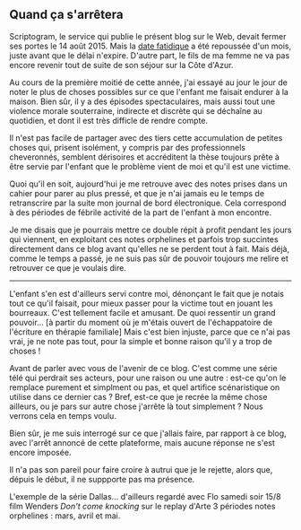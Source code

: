 ## Quand ça s'arrêtera

Scriptogram, le service qui publie le présent blog sur le Web, devait fermer ses portes le 14 août 2015. Mais la [date fatidique][1] a été repoussée d'un mois, juste avant que le délai n'expire. D'autre part, le fils de ma femme ne va pas encore revenir tout de suite de son séjour sur la Côte d'Azur. 

[1]: http://scriptogr.am/blog/post/important-information

Au cours de la première moitié de cette année, j'ai essayé au jour le jour de noter le plus de choses possibles sur ce que l'enfant me faisait endurer à la maison. Bien sûr, il y a des épisodes spectaculaires, mais aussi tout une violence morale souterraine, indirecte et discrète qui se déchaîne au quotidien, et dont il est très difficle de rendre compte.

Il n'est pas facile de partager avec des tiers cette accumulation de petites choses qui, prisent isolément, y compris par des professionnels cheveronnés, semblent dérisoires et accréditent la thèse toujours prête à être servie par l'enfant que le problème vient de moi et qu'il est une victime. 

Quoi qu'il en soit, aujourd'hui je me retrouve avec des notes prises dans un cahier pour parer au plus pressé, et que je n'ai jamais eu le temps de retranscrire par la suite mon journal de bord électronique. Cela correspond à des périodes de fébrile activité de la part de l'enfant à mon encontre.

Je me disais que je pourrais mettre ce double répit à profit pendant les jours qui viennent, en exploitant ces notes orphelines et parfois trop succintes directement dans ce blog avant qu'elles ne se perdent tout à fait. Mais déjà, comme le temps a passé, je ne suis pas sûr de pouvoir toujours me relire et retrouver ce que je voulais dire.

***

L'enfant s'en est d'ailleurs servi contre moi, dénonçant le fait que je notais tout ce qu'il faisait, pour mieux passer pour la victime tout en jouant les bourreaux. C'est tellement facile et amusant. De quoi ressentir un grand pouvoir... [à partir du moment où je m'étais ouvert de l'échappatoire de l'écriture en thérapie familiale] Mais c'est bien injuste, parce que ce n'ai pas vrai, je ne note pas tout, pour la simple et bonne raison qu'il y a trop de choses ! 

Avant de parler avec vous de l'avenir de ce blog. C'est comme une série télé qui perdrait ses acteurs, pour une raison ou une autre : est-ce qu'on le remplace purement et simplment ou pas, et quel artifice scénaristique on utilise dans ce dernier cas ? Bref, est-ce que je recrée la même chose ailleurs, ou je pars sur autre chose j'arrête là tout simplement ? Nous verrons cela en temps voulu.

Bien sûr, je me suis interrogé sur ce que j'allais faire, par rapport à ce blog, avec l'arrêt annoncé de cette plateforme, mais aucune réponse ne s'est encore imposée.

Il n'a pas son pareil pour faire croire à autrui que je le rejette, alors que, dépuis le début, il ne suppporte pas ma présence.

L'exemple de la série Dallas...
d'ailleurs regardé avec Flo samedi soir 15/8 film Wenders *Don't come knocking* sur le replay d'Arte
3 périodes notes orphelines : mars, avril et mai.
